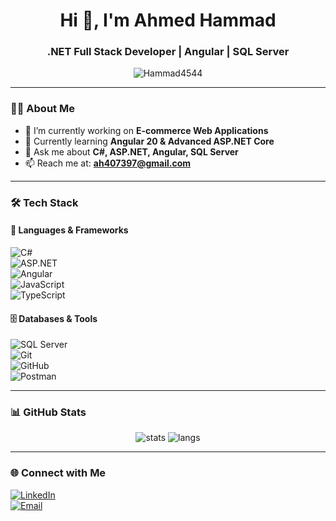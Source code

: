 <h1 align="center">Hi 👋, I'm Ahmed Hammad</h1>
<h3 align="center">.NET Full Stack Developer | Angular | SQL Server</h3>

<p align="center">
  <img src="https://komarev.com/ghpvc/?username=Hammad4544&label=Profile%20views&color=0e75b6&style=flat" alt="Hammad4544" />
</p>

---

### 👨‍💻 About Me
- 🔭 I’m currently working on **E-commerce Web Applications**  
- 🌱 Currently learning **Angular 20 & Advanced ASP.NET Core**  
- 💬 Ask me about **C#, ASP.NET, Angular, SQL Server**  
- 📫 Reach me at: **ah407397@gmail.com**  

---

### 🛠 Tech Stack  

#### 🚀 Languages & Frameworks  
![C#](https://img.shields.io/badge/C%23-239120?style=for-the-badge&logo=c-sharp&logoColor=white)  
![ASP.NET](https://img.shields.io/badge/ASP.NET%20Core-512BD4?style=for-the-badge&logo=dotnet&logoColor=white)  
![Angular](https://img.shields.io/badge/Angular-DD0031?style=for-the-badge&logo=angular&logoColor=white)  
![JavaScript](https://img.shields.io/badge/JavaScript-323330?style=for-the-badge&logo=javascript&logoColor=f7df1e)  
![TypeScript](https://img.shields.io/badge/TypeScript-007ACC?style=for-the-badge&logo=typescript&logoColor=white)  

#### 🗄 Databases & Tools  
![SQL Server](https://img.shields.io/badge/SQL%20Server-CC2927?style=for-the-badge&logo=microsoft-sql-server&logoColor=white)  
![Git](https://img.shields.io/badge/Git-F05032?style=for-the-badge&logo=git&logoColor=white)  
![GitHub](https://img.shields.io/badge/GitHub-181717?style=for-the-badge&logo=github&logoColor=white)  
![Postman](https://img.shields.io/badge/Postman-FF6C37?style=for-the-badge&logo=postman&logoColor=white)  

---

### 📊 GitHub Stats  
<p align="center">
  <img src="https://github-readme-stats.vercel.app/api?username=Hammad4544&show_icons=true&theme=radical" alt="stats" />
  <img src="https://github-readme-stats.vercel.app/api/top-langs/?username=Hammad4544&layout=compact&theme=radical" alt="langs" />
</p>

---

### 🌐 Connect with Me  
[![LinkedIn](https://img.shields.io/badge/LinkedIn-0077B5?style=for-the-badge&logo=linkedin&logoColor=white)]((https://www.linkedin.com/in/ahmed-hammad-8aaa1a340/))  
[![Email](https://img.shields.io/badge/Email-D14836?style=for-the-badge&logo=gmail&logoColor=white)](mailto:ah407397@gmail.com)  
